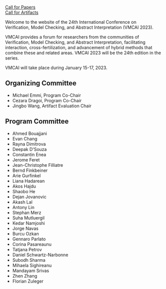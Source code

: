 [Call for Papers](call-for-papers)  
[Call for Artifacts](call-for-artifacts)

Welcome to the website of the 24th International Conference on Verification, Model Checking, and Abstract Interpretation (VMCAI 2023).

VMCAI provides a forum for researchers from the communities of Verification, Model Checking, and Abstract Interpretation, facilitating interaction, cross-fertilization, and advancement of hybrid methods that combine these and related areas. VMCAI 2023 will be the 24th edition in the series.

VMCAI will take place during January 15-17, 2023.

## Organizing Committee

* Michael Emmi, Program Co-Chair
* Cezara Dragoi, Program Co-Chair
* Jingbo Wang, Artifact Evaluation Chair

## Program Committee

* Ahmed Bouajjani
* Evan Chang
* Rayna Dimitrova
* Deepak D'Souza
* Constantin Enea
* Jerome Feret
* Jean-Christophe Filliatre
* Bernd Finkbeiner
* Arie Gurfinkel
* Liana Hadarean
* Akos Hajdu
* Shaobo He
* Dejan Jovanovic
* Akash Lal
* Antony Lin
* Stephan Merz
* Suha Mutluergil
* Kedar Namjoshi
* Jorge Navas
* Burcu Ozkan
* Gennaro Parlato
* Corina Pasareaunu
* Tatjana Petrov
* Daniel Schwartz-Narbonne
* Subodh Sharma
* Mihaela Sighireanu
* Mandayam Srivas
* Zhen Zhang
* Florian Zuleger
